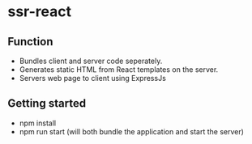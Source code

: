 # ssr-react

## Function

* Bundles client and server code seperately.
* Generates static HTML from React templates on the server.
* Servers web page to client using ExpressJs

## Getting started

* npm install
* npm run start (will both bundle the application and start the server)